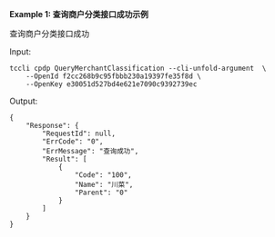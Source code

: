 **Example 1: 查询商户分类接口成功示例**

查询商户分类接口成功

Input: 

```
tccli cpdp QueryMerchantClassification --cli-unfold-argument  \
    --OpenId f2cc268b9c95fbbb230a19397fe35f8d \
    --OpenKey e30051d527bd4e621e7090c9392739ec
```

Output: 
```
{
    "Response": {
        "RequestId": null,
        "ErrCode": "0",
        "ErrMessage": "查询成功",
        "Result": [
            {
                "Code": "100",
                "Name": "川菜",
                "Parent": "0"
            }
        ]
    }
}
```

